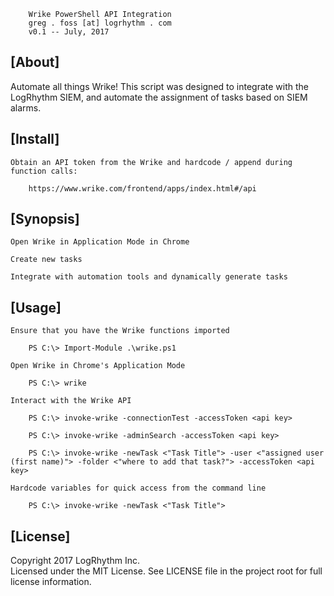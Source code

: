 
        Wrike PowerShell API Integration
        greg . foss [at] logrhythm . com
        v0.1 -- July, 2017

## [About]

Automate all things Wrike! This script was designed to integrate with the LogRhythm SIEM, and automate the assignment of tasks based on SIEM alarms.

## [Install]

    Obtain an API token from the Wrike and hardcode / append during function calls:

        https://www.wrike.com/frontend/apps/index.html#/api

## [Synopsis]

    Open Wrike in Application Mode in Chrome

    Create new tasks

    Integrate with automation tools and dynamically generate tasks

## [Usage]

    Ensure that you have the Wrike functions imported

        PS C:\> Import-Module .\wrike.ps1

    Open Wrike in Chrome's Application Mode

        PS C:\> wrike
    
    Interact with the Wrike API
        
        PS C:\> invoke-wrike -connectionTest -accessToken <api key>

        PS C:\> invoke-wrike -adminSearch -accessToken <api key>

        PS C:\> invoke-wrike -newTask <"Task Title"> -user <"assigned user (first name)"> -folder <"where to add that task?"> -accessToken <api key>

    Hardcode variables for quick access from the command line
        
        PS C:\> invoke-wrike -newTask <"Task Title">

## [License]

Copyright 2017 LogRhythm Inc.   
Licensed under the MIT License. See LICENSE file in the project root for full license information.
